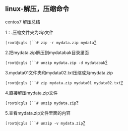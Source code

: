 ## linux-解压，压缩命令

centos7 解压总结

1：.压缩文件夹为zip文件

`[root@cgls ]``# zip -r mydata.zip mydata`[?](http://www.jb51.net/os/RedHat/534939.html#)

2.把mydata.zip解压到mydatabak目录里面

`[root@cgls ]``# unzip mydata.zip -d mydatabak`[?](http://www.jb51.net/os/RedHat/534939.html#)

3.mydata01文件夹和mydata02.txt压缩成为mydata.zip

`[root@cgls ]``# zip mydata.zip mydata01 mydata02.txt`[?](http://www.jb51.net/os/RedHat/534939.html#)

4.直接解压mydata.zip文件

`[root@cgls ]``# unzip mydata.zip`[?](http://www.jb51.net/os/RedHat/534939.html#)

5.查看mydata.zip文件里面的内容

`[root@cgls ]``# unzip -v mydata.zip`[?](http://www.jb51.net/os/RedHat/534939.html#)

